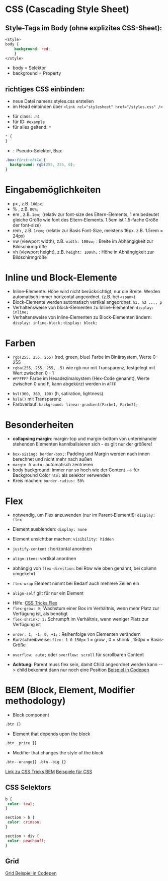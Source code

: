 # CSS (Cascading Style Sheet)

## Style-Tags im Body (ohne explizites CSS-Sheet):

```css
<style>
body {
    background: red;
    }
</style>
```

- body = Selektor
- background = Property

## richtiges CSS einbinden:

- neue Datei namens styles.css erstellen
- im Head einbinden über `<link rel="stylesheet" href="/styles.css" />`

* für class: `.h1`
* für ID: `#example`
* für alles geltend: `*`

```css
* {
}
```

- `:` Pseudo-Selektor, Bsp:

```css
.box:first-child {
  background: rgb(255, 255, 0);
}
```

# Eingabemöglichkeiten

- px , z.B. `100px;`
- % , z.B. `80%;'`
- em , z.B. `1em;` (relativ zur font-size des Eltern-Elements, 1 em bedeutet gleiche Größe wie font des Eltern-Elements. 1.5em ist 1.5-fache Größe der font-size)
- rem , z.B. `1rem;` (relativ zur Basis Font-Size, meistens 16px. z.B. 1.5rem = 24px)
- vw (viewport width), z.B. `width: 100vw;` : Breite im Abhängigkeit zur Bildschirmgröße
- vh (viewport height), z.B. `height: 100vh;` : Höhe in Abhängigkeit zur Bildschirmgröße

# Inline und Block-Elemente

- Inline-Elemente: Höhe wird nicht berücksichtigt, nur die Breite. Werden automatisch immer horizontal angeordnet. (z.B. bei `<span>`)
- Block-Elemente werden automatisch vertikal angeordnet: `h1, h2 ..., p`
- Verhaltensweise von block-Elementen zu Inline-Elementen
  `display: inline;`
- Verhaltensweise von inline-Elementen zu Block-Elementen ändern: `display: inline-block;` `display: block;`

# Farben

- `rgb(255, 255, 255)` (red, green, blue) Farbe im Binärsystem, Werte 0-255
- `rgba(255, 255, 255, .5)` wie rgb nur mit Transparenz, festgelegt mit Wert zwischen 0 - 1
- `#FFFFFF` Farbe im Hexadezimalsystem (Hex-Code genannt), Werte zwischen 0 und F, kann abgekürzt werden in `#FFF`

* `hsl(360, 360, 100)` (h, satiration, lightness)
* `hsla()` mit Transparenz
* Farbverlauf: `background: linear-gradient(Farbe1, Farbe2);`

# Besonderheiten

- **collapsing margin**: margin-top und margin-bottom von untereinander stehenden Elementen kannibalisieren sich - es gilt nur der größere!

* `box-sizing: border-box;`: Padding und Margin werden nach innen berechnet und nicht mehr nach außen
* `margin 0 auto;` automatisch zentrieren
* body background: immer nur so hoch wie der Content --> für Background Color `html` als selektor verwenden
* Kreis machen: `border-radius: 50%`

# Flex

- notwendig, um Flex anzuwenden (nur im Parent-Element!!): `display: flex`

* Element ausblenden: `display: none`
* Element unsichtbar machen: `visibility: hidden`

* `justify-content` : horizontal anordnen
* `align-items`: vertikal anordnen
* abhängig von `flex-direction`: bei Row wie oben genannt, bei column umgekehrt

- `flex-wrap` Element nimmt bei Bedarf auch mehrere Zeilen ein

- `align-self` gilt für nur ein Element

* Hilfe: [CSS Tricks Flex](https://css-tricks.com/snippets/css/a-guide-to-flexbox/)
* `flex-grow: 0;` Wachstum einer Box im Verhältnis, wenn mehr Platz zur Verfügung ist, als benötigt
* `flex-shrink: 1;` Schrumpft im Verhältnis, wenn weniger Platz zur Verfügung ist

- `order: 1, -1, 0, +1;` : Reihenfolge von Elementen verändern
- Kurzschreibweise: `flex: 1 0 150px` 1 = grow , 0 = shrink , 150px = Basis-Größe

* `overflow: auto;` oder `overflow: scroll` für scrollbaren Content

* **Achtung:** Parent muss flex sein, damit Child angeordnet werden kann --> child bekommt dann nur noch eine Position [Beispiel in Codepen](https://codepen.io/vhbeck/pen/QXWRvE?editors=0100)

# BEM (Block, Element, Modifier methodology)

- Block component

```html
.btn {}
```

- Element that depends upon the block

```html
.btn__price {}
```

- Modifier that changes the style of the block

```html
.btn--orange{} .btn--big {}
```

[Link zu CSS Tricks BEM](https://css-tricks.com/bem-101/)
[Beispiele für CSS](https://codepen.io/vhbeck/pen/qzEYVR?editors=0100)

## CSS Selektors

```CSS
b {
 color: teal;
}

section > b {
 color: crimson;
}

section + div {
 color: peachpuff;
}
```

## Grid

[Grid Beispiel in Codepen](https://codepen.io/vhbeck/pen/jjEdbE?editors=1100)
